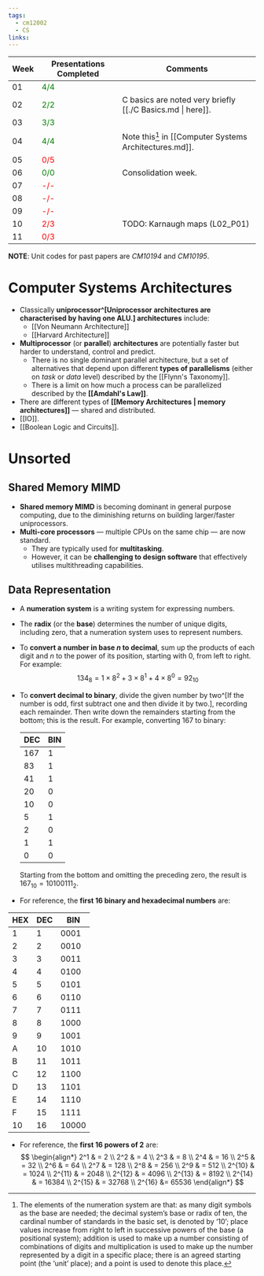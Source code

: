 ```yaml
---
tags:
  - cm12002
  - CS
links:
---
```

| Week |        Presentations Completed        | Comments |
|------|---------------------------------------|----------|
|  01  | <span style="color:green;">4/4</span> |         |
|  02  | <span style="color:green;">2/2</span> | C basics are noted very briefly [[./C Basics.md \| here]]. |
|  03  | <span style="color:green;">3/3</span> |         |
|  04  | <span style="color:green;">4/4</span> | Note this[^note] in [[Computer Systems Architectures.md]]. |
|  05  |  <span style="color:red;">0/5</span>  |         |
|  06  | <span style="color:green;">0/0</span> | Consolidation week.         |
|  07  |  <span style="color:red;">-/-</span>  |          |
|  08  |  <span style="color:red;">-/-</span>  |          |
|  09  |  <span style="color:red;">-/-</span>  |          |
|  10  |  <span style="color:red;">2/3</span>  | TODO: Karnaugh maps (L02_P01) |
|  11  |  <span style="color:red;">0/3</span>  |          |


[^note]: The elements of the numeration system are that:
as many digit symbols as the base are needed;
the decimal system’s base or radix of ten, the cardinal number of standards in the basic set, is denoted by ‘10’;
place values increase from right to left in successive powers of the base (a positional system);
addition is used to make up a number consisting of combinations of digits and multiplication is used to make up the number represented by a digit in a specific place;
there is an agreed starting point (the ‘unit’ place); and
a point is used to denote this place.

**NOTE**: Unit codes for past papers are *CM10194* and *CM10195*.

# Computer Systems Architectures

- Classically **uniprocessor^[Uniprocessor architectures are characterised  by having one ALU.] architectures** include:
    - [[Von Neumann Architecture]]
    - [[Harvard Architecture]]
- **Multiprocessor** (or **parallel**) **architectures** are potentially faster but harder to understand, control and predict.
    - There is no single dominant parallel architecture, but a set of alternatives that depend upon different **types of parallelisms** (either on *task* or *data* level) described by the [[Flynn's Taxonomy]].
    - There is a limit on how much a process can be parallelized described by the **[[Amdahl's Law]]**.
- There are different types of **[[Memory Architectures | memory architectures]]** — shared and distributed.
- [[IO]].
- [[Boolean Logic and Circuits]].

# Unsorted
## Shared Memory MIMD
- **Shared memory MIMD** is becoming dominant in general purpose computing, due to the diminishing returns on building larger/faster uniprocessors.
- **Multi-core processors** — multiple CPUs on the same chip — are now standard. 
    - They are typically used for **multitasking**.
    - However, it can be **challenging to design software** that effectively utilises multithreading capabilities.

## Data Representation
- A **numeration system** is a writing system for expressing numbers.
- The **radix** (or the **base**) determines the number of unique digits, including zero, that a numeration system uses to represent numbers. 
- To **convert a number in base $n$ to decimal**, sum up the products of each digit and $n$ to the power of its position, starting with 0, from left to right. For example:
$$ 134_8 = 1 \times 8^2 + 3 \times 8^1 + 4 \times 8^0 = 92_{10} $$

- To **convert decimal to binary**, divide the given number by two^[If the number is odd, first subtract one and then divide it by two.], recording each remainder. Then write down the remainders starting from the bottom; this is the result. For example, converting 167 to binary:

    | DEC  | BIN |
    | ---- | --- |
    | 167  | 1   |
    | 83   | 1   |
    | 41   | 1   |
    | 20   | 0   |
    | 10   | 0   |
    | 5    | 1   |
    | 2    | 0   |
    | 1    | 1   |
    | 0    | 0   |

    Starting from the bottom and omitting the preceding zero, the result is $167_{10} = 10100111_2$.

- For reference, the **first 16 binary and hexadecimal numbers** are:

| HEX  | DEC     | BIN|
|------|---------| --------|
| 1    | 1       | 0001    |
| 2    | 2       | 0010    |
| 3    | 3       | 0011    |
| 4    | 4       | 0100    |
| 5    | 5       | 0101    |
| 6    | 6       | 0110    |
| 7    | 7       | 0111    |
| 8    | 8       | 1000    |
| 9    | 9       | 1001    |
| A    | 10      | 1010    |
| B    | 11      | 1011    |
| C    | 12      | 1100    |
| D    | 13      | 1101    |
| E    | 14      | 1110    |
| F    | 15      | 1111    |
| 10   | 16      | 10000   |

- For reference, the **first 16 powers of 2** are:
$$
\begin{align*}
2^1 & = 2 \\
2^2 & = 4 \\
2^3 & = 8 \\
2^4 & = 16 \\
2^5 & = 32 \\
2^6 & = 64 \\
2^7 & = 128 \\
2^8 & = 256 \\
2^9 & = 512 \\
2^{10} & = 1024 \\
2^{11} & = 2048 \\
2^{12} & = 4096 \\
2^{13} & = 8192 \\
2^{14} & = 16384 \\
2^{15} & = 32768 \\
2^{16} &= 65536
\end{align*}
$$
